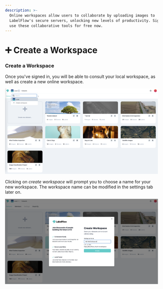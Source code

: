```yaml
---
description: >-
  Online workspaces allow users to collaborate by uploading images to
  LabelFlow's secure servers, unlocking new levels of productivity. Sign up to
  use these collaborative tools for free now.
---
```


# ➕ Create a Workspace

### Create a Workspace

Once you've signed in, you will be able to consult your local workspace, as well as create a new online workspace.&#x20;

![](<../.gitbook/assets/Screenshot 2021-12-30 at 09.20.42.png>)

Clicking on _create workspace_ will prompt you to choose a name for your new workspace. The workspace name can be modified in the settings tab later on.

![](<../.gitbook/assets/Screenshot 2021-12-30 at 09.20.56.png>)
